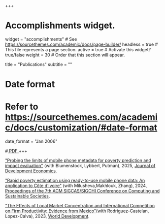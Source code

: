 +++
# Accomplishments widget.
widget = "accomplishments"  # See https://sourcethemes.com/academic/docs/page-builder/
headless = true  # This file represents a page section.
active = true  # Activate this widget? true/false
weight = 30  # Order that this section will appear.

title = "Publications"
subtitle = ""

# Date format
#   Refer to https://sourcethemes.com/academic/docs/customization/#date-format
date_format = "Jan 2006"



#<a class="btn btn-outline-primary my-1 mr-1 btn-sm" href="" target="_blank" rel="noopener">  PDF </a> 
+++

<html>
<head>
<style>

details > summary::-webkit-details-marker {
  display: none;
}

</style>
</head>
<body>

<div class="row">
</div>

<i class="far fa-file-alt pub-icon" aria-hidden="true"></i>
  <a href="https://dl.acm.org/doi/abs/10.1145/3674829.3675061">"Probing the limits of mobile phone metadata for poverty prediction and impact evaluation"</a> (with Blumenstock, Lybbert, Putman), 2025, <u>Journal of Development Economics</u>.
   </span> </span> 
<br>


<i class="far fa-file-alt pub-icon" aria-hidden="true"></i>
  <a href="https://dl.acm.org/doi/abs/10.1145/3674829.3675061"> "Rapid poverty estimation using ready-to-use mobile phone data: An application to Côte d’Ivoire"</a> (with Milusheva,Makhlouk, Zhang), 2024, <u>Proceedings of the 7th ACM SIGCAS/SIGCHI Conference on Computing and Sustainable Societies</u>.
   </span> </span> 
<br>

<i class="far fa-file-alt pub-icon" aria-hidden="true"></i>
  <a href="https://www.sciencedirect.com/science/article/pii/S0305750X23000177"> "The Effects of Local Market Concentration and International Competition on Firm Productivity: Evidence from Mexico"</a>(with Rodriguez-Castelan, Lopez-Calva), 2023, <u>World Development</u>.   </span> </span> 
<br>

